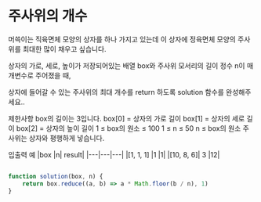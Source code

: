 # 주사위의 개수

머쓱이는 직육면체 모양의 상자를 하나 가지고 있는데 이 상자에 정육면체 모양의 주사위를 최대한 많이 채우고 싶습니다.

상자의 가로, 세로, 높이가 저장되어있는 배열 box와 주사위 모서리의 길이 정수 n이 매개변수로 주어졌을 때,

상자에 들어갈 수 있는 주사위의 최대 개수를 return 하도록 solution 함수를 완성해주세요..

제한사항
box의 길이는 3입니다.
box[0] = 상자의 가로 길이
box[1] = 상자의 세로 길이
box[2] = 상자의 높이 길이
1 ≤ box의 원소 ≤ 100
1 ≤ n ≤ 50
n ≤ box의 원소
주사위는 상자와 평행하게 넣습니다.

입출력 예
|box |n| result|
|---|---|---|
|[1, 1, 1] |1 |1|
|[10, 8, 6]| 3 |12|

```js

function solution(box, n) {
    return box.reduce((a, b) => a * Math.floor(b / n), 1)
}
```
